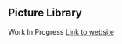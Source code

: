 ## Picture Library
Work In Progress
<a href="https://calypsea.github.io/PictureLibrary/">Link to website </a>
